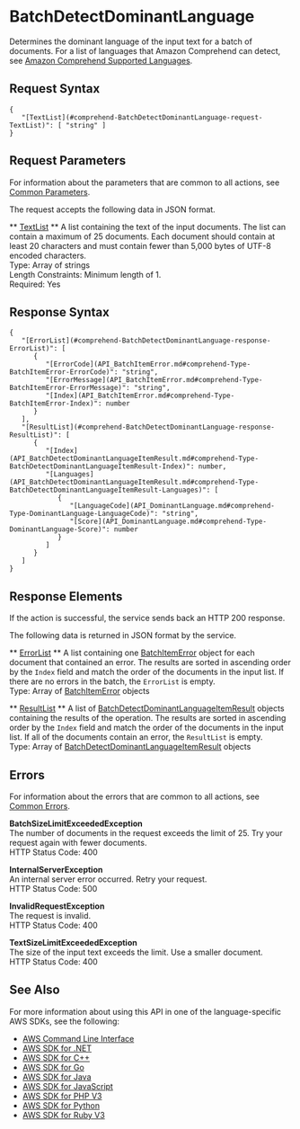 # BatchDetectDominantLanguage<a name="API_BatchDetectDominantLanguage"></a>

Determines the dominant language of the input text for a batch of documents\. For a list of languages that Amazon Comprehend can detect, see [Amazon Comprehend Supported Languages](https://docs.aws.amazon.com/comprehend/latest/dg/how-languages.html)\. 

## Request Syntax<a name="API_BatchDetectDominantLanguage_RequestSyntax"></a>

```
{
   "[TextList](#comprehend-BatchDetectDominantLanguage-request-TextList)": [ "string" ]
}
```

## Request Parameters<a name="API_BatchDetectDominantLanguage_RequestParameters"></a>

For information about the parameters that are common to all actions, see [Common Parameters](CommonParameters.md)\.

The request accepts the following data in JSON format\.

 ** [TextList](#API_BatchDetectDominantLanguage_RequestSyntax) **   <a name="comprehend-BatchDetectDominantLanguage-request-TextList"></a>
A list containing the text of the input documents\. The list can contain a maximum of 25 documents\. Each document should contain at least 20 characters and must contain fewer than 5,000 bytes of UTF\-8 encoded characters\.  
Type: Array of strings  
Length Constraints: Minimum length of 1\.  
Required: Yes

## Response Syntax<a name="API_BatchDetectDominantLanguage_ResponseSyntax"></a>

```
{
   "[ErrorList](#comprehend-BatchDetectDominantLanguage-response-ErrorList)": [ 
      { 
         "[ErrorCode](API_BatchItemError.md#comprehend-Type-BatchItemError-ErrorCode)": "string",
         "[ErrorMessage](API_BatchItemError.md#comprehend-Type-BatchItemError-ErrorMessage)": "string",
         "[Index](API_BatchItemError.md#comprehend-Type-BatchItemError-Index)": number
      }
   ],
   "[ResultList](#comprehend-BatchDetectDominantLanguage-response-ResultList)": [ 
      { 
         "[Index](API_BatchDetectDominantLanguageItemResult.md#comprehend-Type-BatchDetectDominantLanguageItemResult-Index)": number,
         "[Languages](API_BatchDetectDominantLanguageItemResult.md#comprehend-Type-BatchDetectDominantLanguageItemResult-Languages)": [ 
            { 
               "[LanguageCode](API_DominantLanguage.md#comprehend-Type-DominantLanguage-LanguageCode)": "string",
               "[Score](API_DominantLanguage.md#comprehend-Type-DominantLanguage-Score)": number
            }
         ]
      }
   ]
}
```

## Response Elements<a name="API_BatchDetectDominantLanguage_ResponseElements"></a>

If the action is successful, the service sends back an HTTP 200 response\.

The following data is returned in JSON format by the service\.

 ** [ErrorList](#API_BatchDetectDominantLanguage_ResponseSyntax) **   <a name="comprehend-BatchDetectDominantLanguage-response-ErrorList"></a>
A list containing one [BatchItemError](API_BatchItemError.md) object for each document that contained an error\. The results are sorted in ascending order by the `Index` field and match the order of the documents in the input list\. If there are no errors in the batch, the `ErrorList` is empty\.  
Type: Array of [BatchItemError](API_BatchItemError.md) objects

 ** [ResultList](#API_BatchDetectDominantLanguage_ResponseSyntax) **   <a name="comprehend-BatchDetectDominantLanguage-response-ResultList"></a>
A list of [BatchDetectDominantLanguageItemResult](API_BatchDetectDominantLanguageItemResult.md) objects containing the results of the operation\. The results are sorted in ascending order by the `Index` field and match the order of the documents in the input list\. If all of the documents contain an error, the `ResultList` is empty\.  
Type: Array of [BatchDetectDominantLanguageItemResult](API_BatchDetectDominantLanguageItemResult.md) objects

## Errors<a name="API_BatchDetectDominantLanguage_Errors"></a>

For information about the errors that are common to all actions, see [Common Errors](CommonErrors.md)\.

 **BatchSizeLimitExceededException**   
The number of documents in the request exceeds the limit of 25\. Try your request again with fewer documents\.  
HTTP Status Code: 400

 **InternalServerException**   
An internal server error occurred\. Retry your request\.  
HTTP Status Code: 500

 **InvalidRequestException**   
The request is invalid\.  
HTTP Status Code: 400

 **TextSizeLimitExceededException**   
The size of the input text exceeds the limit\. Use a smaller document\.  
HTTP Status Code: 400

## See Also<a name="API_BatchDetectDominantLanguage_SeeAlso"></a>

For more information about using this API in one of the language\-specific AWS SDKs, see the following:
+  [AWS Command Line Interface](https://docs.aws.amazon.com/goto/aws-cli/comprehend-2017-11-27/BatchDetectDominantLanguage) 
+  [AWS SDK for \.NET](https://docs.aws.amazon.com/goto/DotNetSDKV3/comprehend-2017-11-27/BatchDetectDominantLanguage) 
+  [AWS SDK for C\+\+](https://docs.aws.amazon.com/goto/SdkForCpp/comprehend-2017-11-27/BatchDetectDominantLanguage) 
+  [AWS SDK for Go](https://docs.aws.amazon.com/goto/SdkForGoV1/comprehend-2017-11-27/BatchDetectDominantLanguage) 
+  [AWS SDK for Java](https://docs.aws.amazon.com/goto/SdkForJava/comprehend-2017-11-27/BatchDetectDominantLanguage) 
+  [AWS SDK for JavaScript](https://docs.aws.amazon.com/goto/AWSJavaScriptSDK/comprehend-2017-11-27/BatchDetectDominantLanguage) 
+  [AWS SDK for PHP V3](https://docs.aws.amazon.com/goto/SdkForPHPV3/comprehend-2017-11-27/BatchDetectDominantLanguage) 
+  [AWS SDK for Python](https://docs.aws.amazon.com/goto/boto3/comprehend-2017-11-27/BatchDetectDominantLanguage) 
+  [AWS SDK for Ruby V3](https://docs.aws.amazon.com/goto/SdkForRubyV3/comprehend-2017-11-27/BatchDetectDominantLanguage) 